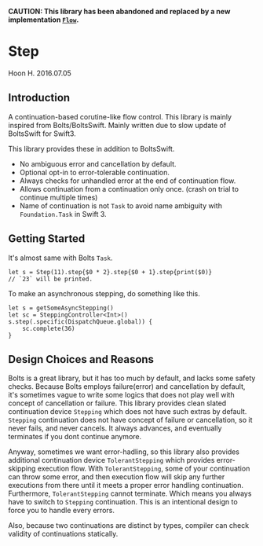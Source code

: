 **CAUTION: This library has been abandoned and replaced by a new implementation [`Flow`](https://github.com/eonil/flow.swift).**


Step
====
Hoon H.
2016.07.05

Introduction
------------
A continuation-based corutine-like flow control.
This library is mainly inspired from Bolts/BoltsSwift. Mainly written due to slow update of BoltsSwift for Swift3.

This library provides these in addition to BoltsSwift.

- No ambiguous error and cancellation by default.
- Optional opt-in to error-tolerable continuation.
- Always checks for unhandled error at the end of continuation flow.
- Allows continuation from a continuation only once. (crash on trial to continue multiple times)
- Name of continuation is not `Task` to avoid name ambiguity with `Foundation.Task` in Swift 3.

Getting Started
---------------
It's almost same with Bolts `Task`.

    let s = Step(11).step{$0 * 2}.step{$0 + 1}.step{print($0)}
    // `23` will be printed.

To make an asynchronous stepping, do something like this.

    let s = getSomeAsyncStepping()
    let sc = SteppingController<Int>()
    s.step(.specific(DispatchQueue.global)) {
        sc.complete(36)
    }

Design Choices and Reasons
--------------------------
Bolts is a great library, but it has too much by default, and lacks some safety checks.
Because Bolts employs failure(error) and cancellation by default, it's sometimes vague to write
some logics that does not play well with concept of cancellation or failure. This library provides clean 
slated continuation device `Stepping` which does not have such extras by default. `Stepping` continuation 
does not have concept of failure or cancellation, so it never fails, and never cancels. It always advances,
and eventually terminates if you dont continue anymore.

Anyway, sometimes we want error-hadling, so this library also provides additional continuation device
`TolerantStepping` which provides error-skipping execution flow. With `TolerantStepping`, some of your
continuation can throw some error, and then execution flow will skip any further executions from there
until it meets a proper error handling continuation. Furthermore, `TolerantStepping` cannot terminate.
Which means you always have to switch to `Stepping` continuation. This is an intentional design to 
force you to handle every errors. 

Also, because two continuations are distinct by types, compiler can check validity of continuations
statically.
